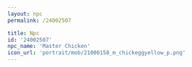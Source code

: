 ```yaml
---
layout: npc
permalink: /24002507

title: Npc
id: '24002507'
npc_name: 'Master Chicken'
icon_url: 'portrait/mob/21000158_m_chickeggyellow_p.png'
---
```

